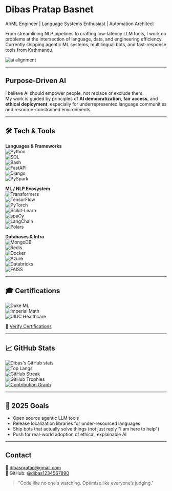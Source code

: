 # Dibas Pratap Basnet

AI/ML Engineer | Language Systems Enthusiast | Automation Architect

From streamlining NLP pipelines to crafting low-latency LLM tools, I work on problems at the intersection of language, data, and engineering efficiency. Currently shipping agentic ML systems, multilingual bots, and fast-response tools from Kathmandu.

![ai alignment](https://media.tenor.com/6-FyegPXu-oAAAAd/ai-alignment-are-artifical.gif)

---

## Purpose-Driven AI

I believe AI should empower people, not replace or exclude them.  
My work is guided by principles of **AI democratization**, **fair access**, and **ethical deployment**, especially for underrepresented language communities and resource-constrained environments.

---

## 🛠️ Tech & Tools

**Languages & Frameworks**  
![Python](https://img.shields.io/badge/Python-3670A0?logo=python&logoColor=white)  
![SQL](https://img.shields.io/badge/SQL-336791?logo=postgresql&logoColor=white)  
![Bash](https://img.shields.io/badge/Bash-121011?logo=gnubash&logoColor=white)  
![FastAPI](https://img.shields.io/badge/FastAPI-005571?logo=fastapi&logoColor=white)  
![Django](https://img.shields.io/badge/Django-092E20?logo=django&logoColor=white)  
![PySpark](https://img.shields.io/badge/PySpark-e25a1c?logo=apachespark&logoColor=white)

**ML / NLP Ecosystem**  
![Transformers](https://img.shields.io/badge/Transformers-huggingface-yellow)  
![TensorFlow](https://img.shields.io/badge/TensorFlow-FF6F00?logo=tensorflow&logoColor=white)  
![PyTorch](https://img.shields.io/badge/PyTorch-EE4C2C?logo=pytorch&logoColor=white)  
![Scikit-Learn](https://img.shields.io/badge/Scikit--Learn-F7931E?logo=scikit-learn&logoColor=white)  
![spaCy](https://img.shields.io/badge/spaCy-09A3D5?logo=spacy&logoColor=white)  
![LangChain](https://img.shields.io/badge/LangChain-0A0A0A?style=flat)  
![Polars](https://img.shields.io/badge/Polars-5A6986?style=flat&logo=rust&logoColor=orange)

**Databases & Infra**  
![MongoDB](https://img.shields.io/badge/MongoDB-47A248?logo=mongodb&logoColor=white)  
![Redis](https://img.shields.io/badge/Redis-DC382D?logo=redis&logoColor=white)  
![Docker](https://img.shields.io/badge/Docker-2496ED?logo=docker&logoColor=white)  
![Azure](https://img.shields.io/badge/Azure-0078D4?logo=microsoftazure&logoColor=white)  
![Databricks](https://img.shields.io/badge/Databricks-FF3621?logo=databricks&logoColor=white)  
![FAISS](https://img.shields.io/badge/FAISS-282828?style=flat)

---

## 🎓 Certifications

![Duke ML](https://img.shields.io/badge/Duke%20University-Intro%20to%20ML-blue)  
![Imperial Math](https://img.shields.io/badge/Imperial%20College-Math%20for%20ML%20(Linear%20Algebra)-blueviolet)  
![UIUC Healthcare](https://img.shields.io/badge/UIUC-Deep%20Learning%20for%20Healthcare-orange)

🔗 [Verify Certifications](https://www.coursera.org/account/accomplishments/verify/XWPJ7RN6ZXCL)

---

## 📈 GitHub Stats

![Dibas's GitHub stats](https://github-readme-stats.vercel.app/api?username=dibas1234567890&show_icons=true&theme=default)  
![Top Langs](https://github-readme-stats.vercel.app/api/top-langs/?username=dibas1234567890&layout=compact)  
![GitHub Streak](https://github-readme-streak-stats.herokuapp.com/?user=dibas1234567890&theme=default)  
![GitHub Trophies](https://github-profile-trophy.vercel.app/?username=dibas1234567890&theme=flat&column=7)  
[![Contribution Graph](https://github-readme-activity-graph.vercel.app/graph?username=dibas1234567890&theme=github)](https://github.com/dibas1234567890)

---

## 🧠 2025 Goals

- Open source agentic LLM tools  
- Release localization libraries for under-resourced languages  
- Ship bots that actually solve things (not just reply "I am here to help")  
- Push for real-world adoption of ethical, explainable AI

---

## Contact

📧 dibaspratap@gmail.com  
🔗 GitHub: [@dibas1234567890](https://github.com/dibas1234567890)

> "Code like no one's watching. Optimize like everyone’s judging."
